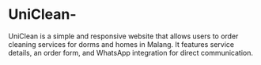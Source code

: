 # UniClean-
UniClean is a simple and responsive website that allows users to order cleaning services for dorms and homes in Malang. It features service details, an order form, and WhatsApp integration for direct communication.
